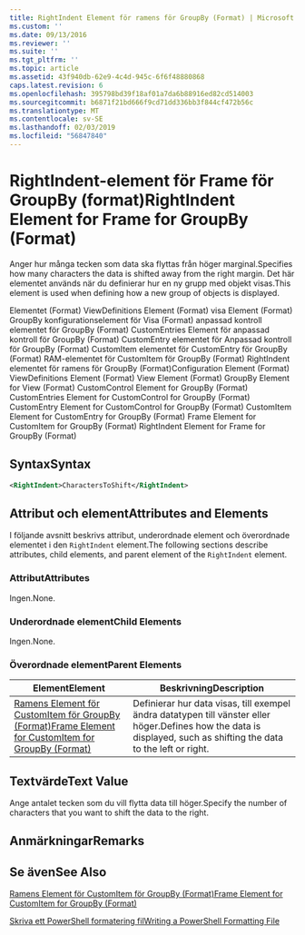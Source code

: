 ```yaml
---
title: RightIndent Element för ramens för GroupBy (Format) | Microsoft Docs
ms.custom: ''
ms.date: 09/13/2016
ms.reviewer: ''
ms.suite: ''
ms.tgt_pltfrm: ''
ms.topic: article
ms.assetid: 43f940db-62e9-4c4d-945c-6f6f48880868
caps.latest.revision: 6
ms.openlocfilehash: 395798bd39f18af01a7da6b88916ed82cd514003
ms.sourcegitcommit: b6871f21bd666f9cd71dd336bb3f844cf472b56c
ms.translationtype: MT
ms.contentlocale: sv-SE
ms.lasthandoff: 02/03/2019
ms.locfileid: "56847840"
---
```

# <a name="rightindent-element-for-frame-for-groupby-format"></a><span data-ttu-id="31a40-102">RightIndent-element för Frame för GroupBy (format)</span><span class="sxs-lookup"><span data-stu-id="31a40-102">RightIndent Element for Frame for GroupBy (Format)</span></span>

<span data-ttu-id="31a40-103">Anger hur många tecken som data ska flyttas från höger marginal.</span><span class="sxs-lookup"><span data-stu-id="31a40-103">Specifies how many characters the data is shifted away from the right margin.</span></span> <span data-ttu-id="31a40-104">Det här elementet används när du definierar hur en ny grupp med objekt visas.</span><span class="sxs-lookup"><span data-stu-id="31a40-104">This element is used when defining how a new group of objects is displayed.</span></span>

<span data-ttu-id="31a40-105">Elementet (Format) ViewDefinitions Element (Format) visa Element (Format) GroupBy konfigurationselement för Visa (Format) anpassad kontroll elementet för GroupBy (Format) CustomEntries Element för anpassad kontroll för GroupBy (Format) CustomEntry elementet för Anpassad kontroll för GroupBy (Format) CustomItem elementet för CustomEntry för GroupBy (Format) RAM-elementet för CustomItem för GroupBy (Format) RightIndent elementet för ramens för GroupBy (Format)</span><span class="sxs-lookup"><span data-stu-id="31a40-105">Configuration Element (Format) ViewDefinitions Element (Format) View Element (Format) GroupBy Element for View (Format) CustomControl Element for GroupBy (Format) CustomEntries Element for CustomControl for GroupBy (Format) CustomEntry Element for CustomControl for GroupBy (Format) CustomItem Element for CustomEntry for GroupBy (Format) Frame Element for CustomItem for GroupBy (Format) RightIndent Element for Frame for GroupBy (Format)</span></span>

## <a name="syntax"></a><span data-ttu-id="31a40-106">Syntax</span><span class="sxs-lookup"><span data-stu-id="31a40-106">Syntax</span></span>

```xml
<RightIndent>CharactersToShift</RightIndent>
```

## <a name="attributes-and-elements"></a><span data-ttu-id="31a40-107">Attribut och element</span><span class="sxs-lookup"><span data-stu-id="31a40-107">Attributes and Elements</span></span>

<span data-ttu-id="31a40-108">I följande avsnitt beskrivs attribut, underordnade element och överordnade elementet i den `RightIndent` element.</span><span class="sxs-lookup"><span data-stu-id="31a40-108">The following sections describe attributes, child elements, and parent element of the `RightIndent` element.</span></span>

### <a name="attributes"></a><span data-ttu-id="31a40-109">Attribut</span><span class="sxs-lookup"><span data-stu-id="31a40-109">Attributes</span></span>

<span data-ttu-id="31a40-110">Ingen.</span><span class="sxs-lookup"><span data-stu-id="31a40-110">None.</span></span>

### <a name="child-elements"></a><span data-ttu-id="31a40-111">Underordnade element</span><span class="sxs-lookup"><span data-stu-id="31a40-111">Child Elements</span></span>

<span data-ttu-id="31a40-112">Ingen.</span><span class="sxs-lookup"><span data-stu-id="31a40-112">None.</span></span>

### <a name="parent-elements"></a><span data-ttu-id="31a40-113">Överordnade element</span><span class="sxs-lookup"><span data-stu-id="31a40-113">Parent Elements</span></span>

|<span data-ttu-id="31a40-114">Element</span><span class="sxs-lookup"><span data-stu-id="31a40-114">Element</span></span>|<span data-ttu-id="31a40-115">Beskrivning</span><span class="sxs-lookup"><span data-stu-id="31a40-115">Description</span></span>|
|-------------|-----------------|
|[<span data-ttu-id="31a40-116">Ramens Element för CustomItem för GroupBy (Format)</span><span class="sxs-lookup"><span data-stu-id="31a40-116">Frame Element for CustomItem for GroupBy (Format)</span></span>](./frame-element-for-customitem-for-groupby-format.md)|<span data-ttu-id="31a40-117">Definierar hur data visas, till exempel ändra datatypen till vänster eller höger.</span><span class="sxs-lookup"><span data-stu-id="31a40-117">Defines how the data is displayed, such as shifting the data to the left or right.</span></span>|

## <a name="text-value"></a><span data-ttu-id="31a40-118">Textvärde</span><span class="sxs-lookup"><span data-stu-id="31a40-118">Text Value</span></span>

<span data-ttu-id="31a40-119">Ange antalet tecken som du vill flytta data till höger.</span><span class="sxs-lookup"><span data-stu-id="31a40-119">Specify the number of characters that you want to shift the data to the right.</span></span>

## <a name="remarks"></a><span data-ttu-id="31a40-120">Anmärkningar</span><span class="sxs-lookup"><span data-stu-id="31a40-120">Remarks</span></span>

## <a name="see-also"></a><span data-ttu-id="31a40-121">Se även</span><span class="sxs-lookup"><span data-stu-id="31a40-121">See Also</span></span>

[<span data-ttu-id="31a40-122">Ramens Element för CustomItem för GroupBy (Format)</span><span class="sxs-lookup"><span data-stu-id="31a40-122">Frame Element for CustomItem for GroupBy (Format)</span></span>](./frame-element-for-customitem-for-groupby-format.md)

[<span data-ttu-id="31a40-123">Skriva ett PowerShell formatering fil</span><span class="sxs-lookup"><span data-stu-id="31a40-123">Writing a PowerShell Formatting File</span></span>](./writing-a-powershell-formatting-file.md)
